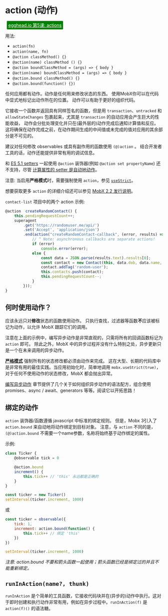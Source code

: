 # action (动作)

<a style="color: white; background:green;padding:5px;margin:5px;border-radius:2px" href="https://egghead.io/lessons/react-use-mobx-actions-to-change-and-guard-state">egghead.io 第5课: actions</a>

用法:
* `action(fn)`
* `action(name, fn)`
* `@action classMethod() {}`
* `@action(name) classMethod () {}`
* `@action boundClassMethod = (args) => { body }`
* `@action(name) boundClassMethod = (args) => { body }`
* `@action.bound classMethod() {}`
* `@action.bound(function() {})`

任何应用都有动作。动作是任何用来修改状态的东西。
使用MobX你可以在代码中显式地标记出动作所在的位置。
动作可以有助于更好的组织代码。

它接收一个函数并返回具有同样签名的函数，但是用 `transaction`、`untracked` 和 `allowStateChanges` 包裹起来，尤其是 `transaction` 的自动应用会产生巨大的性能收益，
动作会分批处理变化并只在(最外层的)动作完成后通知计算值和反应。
这将确保在动作完成之前，在动作期间生成的中间值或未完成的值对应用的其余部分是不可见的。

建议对任何修改 observables 或具有副作用的函数使用 `(@)action` 。
结合开发者工具的话，动作还能提供非常有用的调试信息。

和 [ES 5.1 setters](http://www.ecma-international.org/ecma-262/5.1/#sec-11.1.5) 一起使用 `@action` 装饰器(例如 `@action set propertyName`) 还不支持，尽管 [计算属性的 setter 是自动地动作](https://github.com/mobxjs/mobx/blob/gh-pages/docs/refguide/computed-decorator.md#setters-for-computed-values)。

注意: 当启用**严格模式**时，需要强制使用 `action`，参见 [`useStrict`](https://github.com/mobxjs/mobx/blob/gh-pages/docs/refguide/api.md#usestrict)。

想要获取更多 `action` 的详细介绍还可以参见 [MobX 2.2 发行说明](https://medium.com/p/45cdc73c7c8d/)。

`contact-list` 项目中的两个 action 示例:

```javascript
@action  createRandomContact() {
    this.pendingRequestCount++;
    superagent
        .get('https://randomuser.me/api/')
        .set('Accept', 'application/json')
        .end(action("createRandomContact-callback", (error, results) => {
            // ^ Note: asynchronous callbacks are separate actions!
            if (error)
                console.error(error);
            else {
                const data = JSON.parse(results.text).results[0];
                const contact = new Contact(this, data.dob, data.name, data.login.username, data.picture)
                contact.addTag('random-user');
                this.contacts.push(contact);
                this.pendingRequestCount--;
            }
        }));
}
```

## 何时使用动作？

应该永远只对**修改**状态的函数使用动作。
只执行查找，过滤器等函数**不**应该被标记为动作，以允许 MobX 跟踪它们的调用。

注意在上面的示例中，编写异步动作是非常直观的，只需将所有的回调函数标记为 `action` 即可。
除此之外，MobX 中的异步过程并没有什么特别之处，异步更新只是一个在未来调用的异步动作。

[**严格模式**](https://github.com/mobxjs/mobx/blob/gh-pages/docs/refguide/api.md#usestrict) 强制所有的状态修改都必须由动作来完成。
这在大型、长期的代码库中是非常有用的最佳实践。当应用初始化时，简单地调用 `mobx.useStrict(true)`，对于任何不使用动作的状态修改，MobX 都会抛出异常。

[编写异步动作](https://mobx.js.org/best/actions.html) 章节提供了几个关于如何组织异步动作的语法配方，组合使用 promises、async / await、generators 等等。阅读它以开拓思路！

## 绑定的动作

`action` 装饰器/函数遵循 javascript 中标准的绑定规则。
但是，Mobx 3引入了 `action.bound` 来自动地将动作绑定到目标对象。
注意，与 `action` 不同的是，`(@)action.bound` 不需要一个name参数，名称将始终基于动作绑定的属性。

示例:

```javascript
class Ticker {
	@observable tick = 0

	@action.bound
	increment() {
		this.tick++ // 'this' 永远都是正确的
	}
}

const ticker = new Ticker()
setInterval(ticker.increment, 1000)
```

或

```javascript
const ticker = observable({
	tick: 1,
	increment: action.bound(function() {
		this.tick++ // 绑定 'this'
	})
})

setInterval(ticker.increment, 1000)
```

_注意: *action.bound* 不要和箭头函数一起使用；箭头函数已经是绑定过的并且不能重新绑定。_

## `runInAction(name?, thunk)`

`runInAction` 是个简单的工具函数，它接收代码块并在(异步的)动作中执行。这对于即时创建和执行动作非常有用，例如在异步过程中。`runInAction(f)` 是 `action(f)()` 的语法糖。
